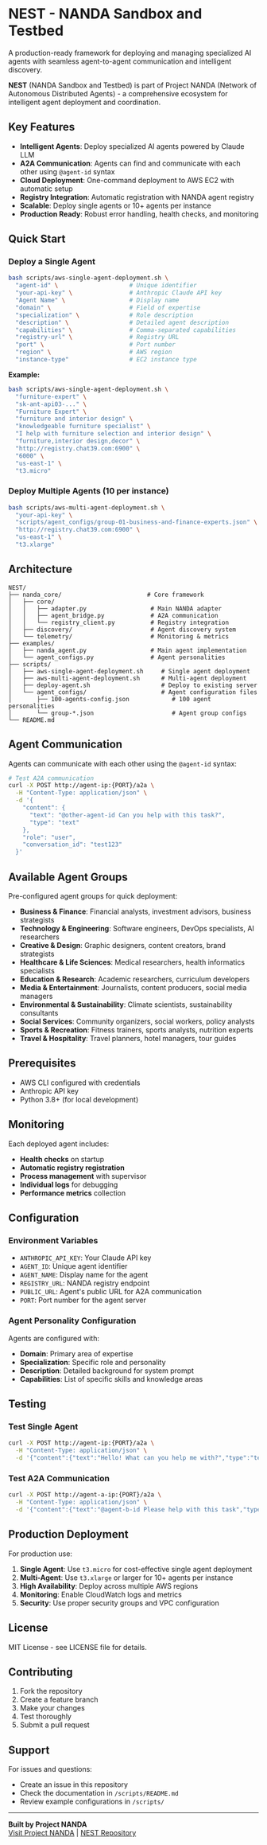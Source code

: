 # NEST - NANDA Sandbox and Testbed

A production-ready framework for deploying and managing specialized AI agents with seamless agent-to-agent communication and intelligent discovery.

**NEST** (NANDA Sandbox and Testbed) is part of Project NANDA (Network of Autonomous Distributed Agents) - a comprehensive ecosystem for intelligent agent deployment and coordination.

## Key Features

- **Intelligent Agents**: Deploy specialized AI agents powered by Claude LLM
- **A2A Communication**: Agents can find and communicate with each other using `@agent-id` syntax  
- **Cloud Deployment**: One-command deployment to AWS EC2 with automatic setup
- **Registry Integration**: Automatic registration with NANDA agent registry
- **Scalable**: Deploy single agents or 10+ agents per instance
- **Production Ready**: Robust error handling, health checks, and monitoring

## Quick Start

### Deploy a Single Agent

```bash
bash scripts/aws-single-agent-deployment.sh \
  "agent-id" \                    # Unique identifier
  "your-api-key" \                # Anthropic Claude API key
  "Agent Name" \                  # Display name
  "domain" \                      # Field of expertise
  "specialization" \              # Role description
  "description" \                 # Detailed agent description
  "capabilities" \                # Comma-separated capabilities
  "registry-url" \                # Registry URL 
  "port" \                        # Port number 
  "region" \                      # AWS region 
  "instance-type"                 # EC2 instance type 
```

**Example:**
```bash
bash scripts/aws-single-agent-deployment.sh \
  "furniture-expert" \
  "sk-ant-api03-..." \
  "Furniture Expert" \
  "furniture and interior design" \
  "knowledgeable furniture specialist" \
  "I help with furniture selection and interior design" \
  "furniture,interior design,decor" \
  "http://registry.chat39.com:6900" \
  "6000" \
  "us-east-1" \
  "t3.micro"
```

### Deploy Multiple Agents (10 per instance)

```bash
bash scripts/aws-multi-agent-deployment.sh \
  "your-api-key" \
  "scripts/agent_configs/group-01-business-and-finance-experts.json" \
  "http://registry.chat39.com:6900" \
  "us-east-1" \
  "t3.xlarge"
```

## Architecture

```
NEST/
├── nanda_core/                        # Core framework
│   ├── core/
│   │   ├── adapter.py                  # Main NANDA adapter
│   │   ├── agent_bridge.py             # A2A communication
│   │   └── registry_client.py          # Registry integration
│   ├── discovery/                      # Agent discovery system
│   └── telemetry/                      # Monitoring & metrics
├── examples/
│   ├── nanda_agent.py                  # Main agent implementation
│   └── agent_configs.py                # Agent personalities
├── scripts/
│   ├── aws-single-agent-deployment.sh     # Single agent deployment
│   ├── aws-multi-agent-deployment.sh      # Multi-agent deployment
│   ├── deploy-agent.sh                    # Deploy to existing server
│   └── agent_configs/                     # Agent configuration files
│       ├── 100-agents-config.json            # 100 agent personalities
│       └── group-*.json                      # Agent group configs
└── README.md
```

## Agent Communication

Agents can communicate with each other using the `@agent-id` syntax:

```bash
# Test A2A communication
curl -X POST http://agent-ip:{PORT}/a2a \
  -H "Content-Type: application/json" \
  -d '{
    "content": {
      "text": "@other-agent-id Can you help with this task?",
      "type": "text"
    },
    "role": "user",
    "conversation_id": "test123"
  }'
```

## Available Agent Groups

Pre-configured agent groups for quick deployment:

- **Business & Finance**: Financial analysts, investment advisors, business strategists
- **Technology & Engineering**: Software engineers, DevOps specialists, AI researchers  
- **Creative & Design**: Graphic designers, content creators, brand strategists
- **Healthcare & Life Sciences**: Medical researchers, health informatics specialists
- **Education & Research**: Academic researchers, curriculum developers
- **Media & Entertainment**: Journalists, content producers, social media managers
- **Environmental & Sustainability**: Climate scientists, sustainability consultants
- **Social Services**: Community organizers, social workers, policy analysts
- **Sports & Recreation**: Fitness trainers, sports analysts, nutrition experts
- **Travel & Hospitality**: Travel planners, hotel managers, tour guides

## Prerequisites

- AWS CLI configured with credentials
- Anthropic API key
- Python 3.8+ (for local development)

## Monitoring

Each deployed agent includes:
- **Health checks** on startup
- **Automatic registry registration**
- **Process management** with supervisor
- **Individual logs** for debugging
- **Performance metrics** collection

## Configuration

### Environment Variables

- `ANTHROPIC_API_KEY`: Your Claude API key
- `AGENT_ID`: Unique agent identifier  
- `AGENT_NAME`: Display name for the agent
- `REGISTRY_URL`: NANDA registry endpoint
- `PUBLIC_URL`: Agent's public URL for A2A communication
- `PORT`: Port number for the agent server

### Agent Personality Configuration

Agents are configured with:
- **Domain**: Primary area of expertise
- **Specialization**: Specific role and personality
- **Description**: Detailed background for system prompt
- **Capabilities**: List of specific skills and knowledge areas

## Testing

### Test Single Agent
```bash
curl -X POST http://agent-ip:{PORT}/a2a \
  -H "Content-Type: application/json" \
  -d '{"content":{"text":"Hello! What can you help me with?","type":"text"},"role":"user","conversation_id":"test123"}'
```

### Test A2A Communication
```bash
curl -X POST http://agent-a-ip:{PORT}/a2a \
  -H "Content-Type: application/json" \
  -d '{"content":{"text":"@agent-b-id Please help with this task","type":"text"},"role":"user","conversation_id":"test123"}'
```

## Production Deployment

For production use:

1. **Single Agent**: Use `t3.micro` for cost-effective single agent deployment
2. **Multi-Agent**: Use `t3.xlarge` or larger for 10+ agents per instance  
3. **High Availability**: Deploy across multiple AWS regions
4. **Monitoring**: Enable CloudWatch logs and metrics
5. **Security**: Use proper security groups and VPC configuration

## License

MIT License - see LICENSE file for details.

## Contributing

1. Fork the repository
2. Create a feature branch
3. Make your changes
4. Test thoroughly
5. Submit a pull request

## Support

For issues and questions:
- Create an issue in this repository
- Check the documentation in `/scripts/README.md`
- Review example configurations in `/scripts/`

---

**Built by Project NANDA**  
[Visit Project NANDA](https://github.com/projnanda) | [NEST Repository](https://github.com/projnanda/NEST)